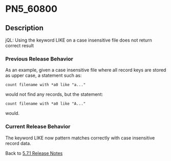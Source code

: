 # PN5_60800

<PageHeader />  

## Description

jQL: Using the keyword LIKE on a case insensitive file does not return correct result

### Previous Release Behavior

As an example, given a case insensitive file where all record keys are stored as upper case, a statement such as:

```
count filename with *a0 like "a..."
```

would not find any records, but the statement:

```
count filename with *a0 like "A..."
```

would.

### Current Release Behavior

The keyword LIKE now pattern matches correctly with case insensitive record data.

Back to [5.7.1 Release Notes](./../jbase-5.7.1-release-notes/README.md)

<PageFooter />
